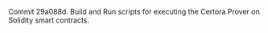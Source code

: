 Commit 29a088d.                    Build and Run scripts for executing the Certora Prover on Solidity smart contracts.